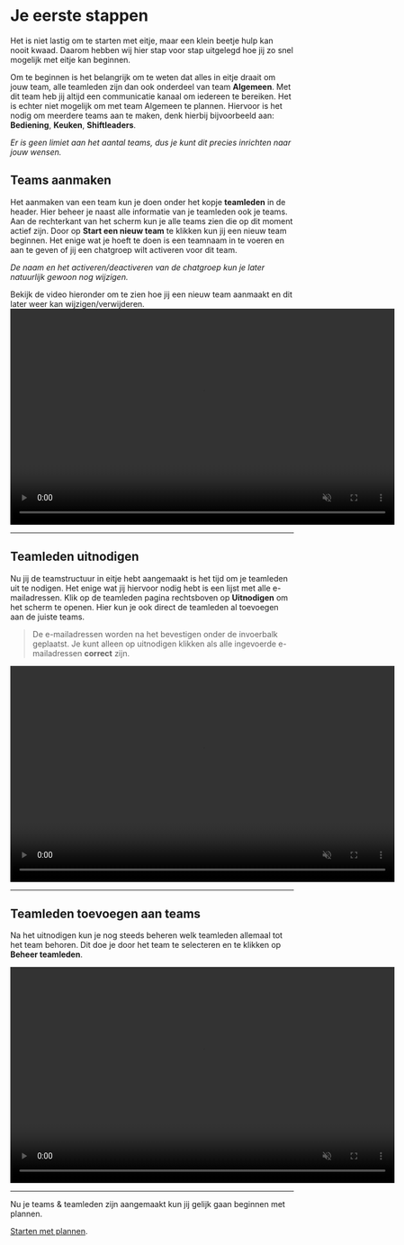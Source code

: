 # Je eerste stappen

Het is niet lastig om te starten met eitje, maar een klein beetje hulp kan nooit kwaad. Daarom hebben wij hier stap voor stap uitgelegd hoe jij zo snel mogelijk met eitje kan beginnen. 

Om te beginnen is het belangrijk om te weten dat alles in eitje draait om jouw team, alle teamleden zijn dan ook onderdeel van team **Algemeen**. Met dit team heb jij altijd een communicatie kanaal om iedereen te bereiken. Het is echter niet mogelijk om met team Algemeen te plannen. Hiervoor is het nodig om meerdere teams aan te maken, denk hierbij bijvoorbeeld aan: **Bediening**, **Keuken**, **Shiftleaders**. 

*Er is geen limiet aan het aantal teams, dus je kunt dit precies inrichten naar jouw wensen.*


## Teams aanmaken

Het aanmaken van een team kun je doen onder het kopje **teamleden** in de header. Hier beheer je naast alle informatie van je teamleden ook je teams. Aan de rechterkant van het scherm kun je alle teams zien die op dit moment actief zijn. Door op **Start een nieuw team** te klikken kun jij een nieuw team beginnen. Het enige wat je hoeft te doen is een teamnaam in te voeren en aan te geven of jij een chatgroep wilt activeren voor dit team. 

*De naam en het activeren/deactiveren van de chatgroep kun je later natuurlijk gewoon nog wijzigen.*

Bekijk de video hieronder om te zien hoe jij een nieuw team aanmaakt en dit later weer kan wijzigen/verwijderen.
<video controls
       muted 
       src="/assets/teamAanmakenV2.mov"
       width="683"
       height="384">
</video>


---


## Teamleden uitnodigen

Nu jij de teamstructuur in eitje hebt aangemaakt is het tijd om je teamleden uit te nodigen. Het enige wat jij hiervoor nodig hebt is een lijst met alle e-mailadressen. Klik op de teamleden pagina rechtsboven op **Uitnodigen** om het scherm te openen. Hier kun je ook direct de teamleden al toevoegen aan de juiste teams.

> De e-mailadressen worden na het bevestigen onder de invoerbalk geplaatst. Je kunt alleen op uitnodigen klikken als alle ingevoerde e-mailadressen **correct** zijn.

<video controls
       muted 
       src="/assets/teamledenToevoegenV2.mov"
       width="683"
       height="384">
</video>

---


## Teamleden toevoegen aan teams

Na het uitnodigen kun je nog steeds beheren welk teamleden allemaal tot het team behoren. Dit doe je door het team te selecteren en te klikken op **Beheer teamleden**. 


<video controls
       muted 
       src="/assets/toevoegenTeamsV2.mov"
       width="683"
       height="384">
</video>

---

Nu je teams & teamleden zijn aangemaakt kun jij gelijk gaan beginnen met plannen. 

[Starten met plannen](/starten-met-plannen).